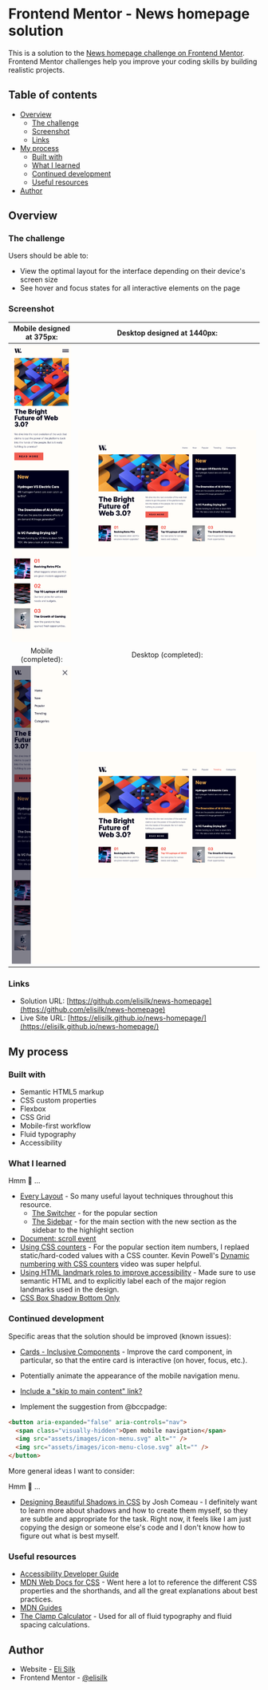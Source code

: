 # Frontend Mentor - News homepage solution

This is a solution to the [News homepage challenge on Frontend Mentor](https://www.frontendmentor.io/challenges/news-homepage-H6SWTa1MFl). Frontend Mentor challenges help you improve your coding skills by building realistic projects.

## Table of contents

- [Overview](#overview)
  - [The challenge](#the-challenge)
  - [Screenshot](#screenshot)
  - [Links](#links)
- [My process](#my-process)
  - [Built with](#built-with)
  - [What I learned](#what-i-learned)
  - [Continued development](#continued-development)
  - [Useful resources](#useful-resources)
- [Author](#author)

## Overview

### The challenge

Users should be able to:

- View the optimal layout for the interface depending on their device's screen size
- See hover and focus states for all interactive elements on the page

### Screenshot

|          Mobile designed at 375px:           |           Desktop designed at 1440px:           |
| :------------------------------------------: | :---------------------------------------------: |
|   ![](./screenshots/screenshot-mobile.png)   |    ![](./screenshots/screenshot-desktop.png)    |
|             Mobile (completed):              |              Desktop (completed):               |
| ![](./screenshots/screenshot-mobile-nav.png) | ![](./screenshots/screenshot-desktop-hover.png) |

### Links

- Solution URL: [https://github.com/elisilk/news-homepage](https://github.com/elisilk/news-homepage)
- Live Site URL: [https://elisilk.github.io/news-homepage/](https://elisilk.github.io/news-homepage/)

## My process

### Built with

- Semantic HTML5 markup
- CSS custom properties
- Flexbox
- CSS Grid
- Mobile-first workflow
- Fluid typography
- Accessibility

### What I learned

Hmm 🤔 ...

- [Every Layout](https://every-layout.dev/) - So many useful layout techniques throughout this resource.
  - [The Switcher](https://every-layout.dev/layouts/switcher/) - for the popular section
  - [The Sidebar](https://every-layout.dev/layouts/sidebar/) - for the main section with the new section as the sidebar to the highlight section
- [Document: scroll event](https://developer.mozilla.org/en-US/docs/Web/API/Document/scroll_event)
- [Using CSS counters](https://developer.mozilla.org/en-US/docs/Web/CSS/CSS_counter_styles/Using_CSS_counters) - For the popular section item numbers, I replaed static/hard-coded values with a CSS counter. Kevin Powell's [Dynamic numbering with CSS counters](https://youtu.be/tnSzkAiiQ4w?si=OzzluJ9yBpA0-21X) video was super helpful.
- [Using HTML landmark roles to improve accessibility](https://developer.mozilla.org/en-US/blog/aria-accessibility-html-landmark-roles/) - Made sure to use semantic HTML and to explicitly label each of the major region landmarks used in the design.
- [CSS Box Shadow Bottom Only](https://stackoverflow.com/questions/4561097/css-box-shadow-bottom-only)

### Continued development

Specific areas that the solution should be improved (known issues):

- [Cards - Inclusive Components](https://inclusive-components.design/cards/) - Improve the card component, in particular, so that the entire card is interactive (on hover, focus, etc.).
- Potentially animate the appearance of the mobile navigation menu.
- [Include a "skip to main content" link?](https://www.a11y-collective.com/blog/skip-to-main-content/)

- Implement the suggestion from @bccpadge:

```html
<button aria-expanded="false" aria-controls="nav">
  <span class="visually-hidden">Open mobile navigation</span>
  <img src="assets/images/icon-menu.svg" alt="" />
  <img src="assets/images/icon-menu-close.svg" alt="" />
</button>
```

More general ideas I want to consider:

Hmm 🤔 ...

- [Designing Beautiful Shadows in CSS](https://www.joshwcomeau.com/css/designing-shadows/) by Josh Comeau - I definitely want to learn more about shadows and how to create them myself, so they are subtle and appropriate for the task. Right now, it feels like I am just copying the design or someone else's code and I don't know how to figure out what is best myself.

### Useful resources

- [Accessibility Developer Guide](https://www.accessibility-developer-guide.com/)
- [MDN Web Docs for CSS](https://developer.mozilla.org/en-US/docs/Web/CSS) - Went here a lot to reference the different CSS properties and the shorthands, and all the great explanations about best practices.
- [MDN Guides](https://developer.mozilla.org/en-US/docs/Learn)
- [The Clamp Calculator](https://royalfig.github.io/fluid-typography-calculator/) - Used for all of fluid typography and fluid spacing calculations.

## Author

- Website - [Eli Silk](https://github.com/elisilk)
- Frontend Mentor - [@elisilk](https://www.frontendmentor.io/profile/elisilk)
